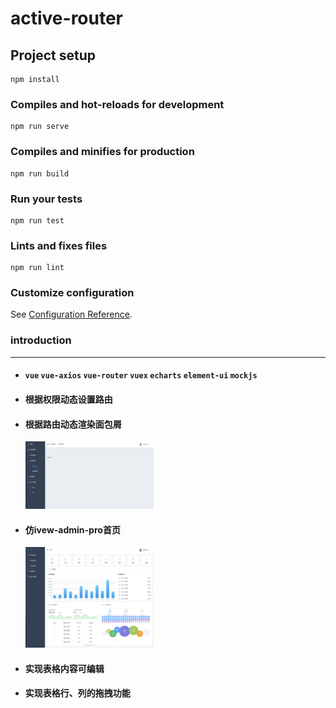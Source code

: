 # active-router

## Project setup
```
npm install
```

### Compiles and hot-reloads for development
```
npm run serve
```

### Compiles and minifies for production
```
npm run build
```

### Run your tests
```
npm run test
```

### Lints and fixes files
```
npm run lint
```

### Customize configuration
See [Configuration Reference](https://cli.vuejs.org/config/).



### introduction

---

- #### `vue` `vue-axios` `vue-router` `vuex` `echarts` `element-ui` `mockjs` 

- #### 根据权限动态设置路由

- #### 根据路由动态渲染面包屑

  <img src="./screenshot/breadcrumb.png" style="zoom:20%;" />

- #### 仿ivew-admin-pro首页

  <img src="./screenshot/indexPage.png" style="zoom:20%;" />

- #### 实现表格内容可编辑

- #### 实现表格行、列的拖拽功能

